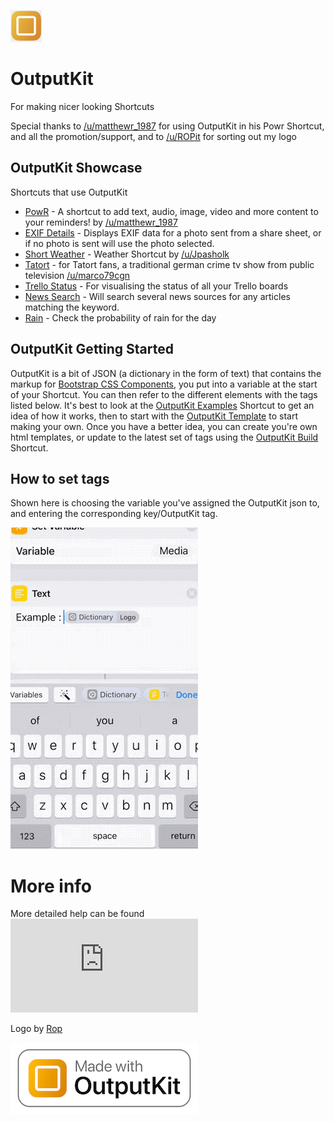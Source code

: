 ![Logo](https://github.com/nturpin0/OutputKit/raw/master/Images/OutputKit%20Logo%20No%20Message.png)
# OutputKit
For making nicer looking Shortcuts

Special thanks to [/u/matthewr_1987](https://www.reddit.com/user/matthewr_1987) for using OutputKit in his Powr Shortcut, and all the promotion/support, and to [/u/ROPit](https://www.reddit.com/user/ROPit) for sorting out my logo

## OutputKit Showcase
Shortcuts that use OutputKit
- [PowR](https://routinehub.co/shortcut/1430) - A shortcut to add text, audio, image, video and more content to your reminders! by [/u/matthewr_1987](https://www.reddit.com/user/matthewr_1987)
- [EXIF Details](https://routinehub.co/shortcut/913) - Displays EXIF data for a photo sent from a share sheet, or if no photo is sent will use the photo selected.
- [Short Weather](https://routinehub.co/shortcut/1469) - Weather Shortcut by [/u/Jpasholk](https://www.reddit.com/user/Jpasholk)
- [Tatort](https://www.reddit.com/r/shortcuts/comments/9ze26m/tatort_viewer/) - for Tatort fans, a traditional german crime tv show from public television [/u/marco79cgn](https://www.reddit.com/user/marco79cgn)
- [Trello Status](https://routinehub.co/shortcut/1243) - For visualising the status of all your Trello boards
- [News Search](https://routinehub.co/shortcut/836) - Will search several news sources for any articles matching the keyword.
- [Rain](https://routinehub.co/shortcut/1222) - Check the probability of rain for the day

## OutputKit Getting Started
OutputKit is a bit of JSON (a dictionary in the form of text) that contains the markup for [Bootstrap CSS Components](https://getbootstrap.com/docs/4.0/components/alerts/), you put into a variable at the start of your Shortcut. You can then refer to the different elements with the tags listed below. It's best to look at the [OutputKit Examples](https://routinehub.co/shortcut/1219) Shortcut to get an idea of how it works, then to start with the [OutputKit Template](https://routinehub.co/shortcut/1220) to start making your own. Once you have a better idea, you can create you're own html templates, or update to the latest set of tags using the [OutputKit Build](https://routinehub.co/shortcut/1221) Shortcut.

## How to set tags
Shown here is choosing the variable you've assigned the OutputKit json to, and entering the corresponding key/OutputKit tag.

![Video](https://github.com/nturpin0/OutputKit/raw/master/Images/OKDIctionary.gif) 



# More info

More detailed help can be found ![here](https://nturpin0.github.io/OutputKit/index.md.html)


Logo by [Rop](https://routinehub.co/user/ROP)

![Made with OutputKit](https://raw.githubusercontent.com/nturpin0/OutputKit/master/Made%20with%20OutputKit%20Logo%20small.png)
